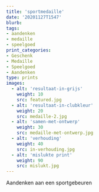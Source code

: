 ```yaml
---
title: 'sportmedaille'
date: '20201127T1547'
blurb: 
tags:
- aandenken
- medaille
- speelgoed
print_categories:
- Geschenk
- Medaille
- Speelgoed
- Aandenken
type: prints
images:
  - alt: 'resultaat-in-grijs'
    weight: 10
    src: featured.jpg
  - alt: 'resultaat-in-clubkleur'
    weight: 20
    src: medaille-2.jpg
  - alt: 'samen-met-ontwerp'
    weight: 30
    src: medaille-met-ontwerp.jpg
  - alt: 'verhouding'
    weight: 40
    src: in-verhouding.jpg
  - alt: 'mislukte print'
    weight: 90
    src: mislukt.jpg
---
```



Aandenken aan een sportgebeuren
